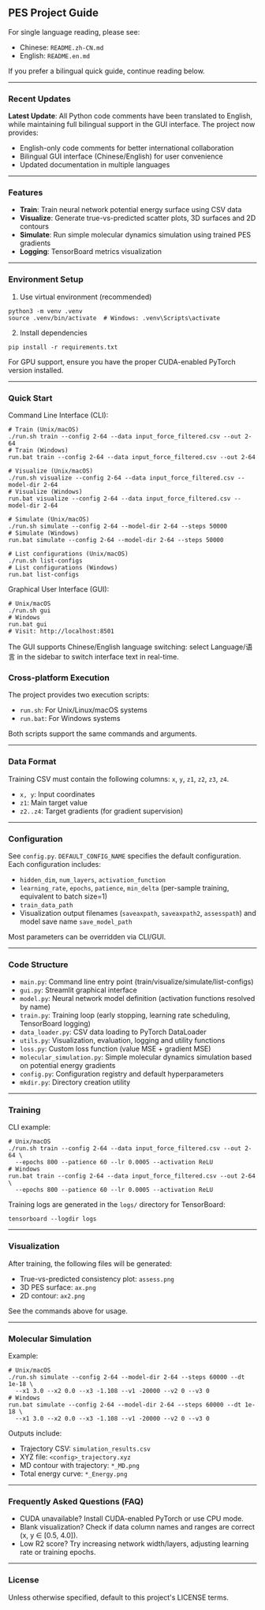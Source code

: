 ## PES Project Guide

For single language reading, please see:
- Chinese: `README.zh-CN.md`
- English: `README.en.md`

If you prefer a bilingual quick guide, continue reading below.

---

### Recent Updates

**Latest Update**: All Python code comments have been translated to English, while maintaining full bilingual support in the GUI interface. The project now provides:
- English-only code comments for better international collaboration
- Bilingual GUI interface (Chinese/English) for user convenience
- Updated documentation in multiple languages

---

### Features

- **Train**: Train neural network potential energy surface using CSV data
- **Visualize**: Generate true-vs-predicted scatter plots, 3D surfaces and 2D contours
- **Simulate**: Run simple molecular dynamics simulation using trained PES gradients
- **Logging**: TensorBoard metrics visualization

---

### Environment Setup

1) Use virtual environment (recommended)
```
python3 -m venv .venv
source .venv/bin/activate  # Windows: .venv\Scripts\activate
```

2) Install dependencies
```
pip install -r requirements.txt
```

For GPU support, ensure you have the proper CUDA-enabled PyTorch version installed.

---

### Quick Start

Command Line Interface (CLI):
```
# Train (Unix/macOS)
./run.sh train --config 2-64 --data input_force_filtered.csv --out 2-64
# Train (Windows)
run.bat train --config 2-64 --data input_force_filtered.csv --out 2-64

# Visualize (Unix/macOS)
./run.sh visualize --config 2-64 --data input_force_filtered.csv --model-dir 2-64
# Visualize (Windows)
run.bat visualize --config 2-64 --data input_force_filtered.csv --model-dir 2-64

# Simulate (Unix/macOS)
./run.sh simulate --config 2-64 --model-dir 2-64 --steps 50000
# Simulate (Windows)
run.bat simulate --config 2-64 --model-dir 2-64 --steps 50000

# List configurations (Unix/macOS)
./run.sh list-configs
# List configurations (Windows)
run.bat list-configs
```

Graphical User Interface (GUI):
```
# Unix/macOS
./run.sh gui
# Windows
run.bat gui
# Visit: http://localhost:8501
```

The GUI supports Chinese/English language switching: select Language/语言 in the sidebar to switch interface text in real-time.

### Cross-platform Execution

The project provides two execution scripts:
- `run.sh`: For Unix/Linux/macOS systems
- `run.bat`: For Windows systems

Both scripts support the same commands and arguments.

---

### Data Format

Training CSV must contain the following columns: `x`, `y`, `z1`, `z2`, `z3`, `z4`.
- `x, y`: Input coordinates
- `z1`: Main target value
- `z2..z4`: Target gradients (for gradient supervision)

---

### Configuration

See `config.py`. `DEFAULT_CONFIG_NAME` specifies the default configuration. Each configuration includes:
- `hidden_dim`, `num_layers`, `activation_function`
- `learning_rate`, `epochs`, `patience`, `min_delta` (per-sample training, equivalent to batch size=1)
- `train_data_path`
- Visualization output filenames (`saveaxpath`, `saveaxpath2`, `assesspath`) and model save name `save_model_path`

Most parameters can be overridden via CLI/GUI.

---

### Code Structure

- `main.py`: Command line entry point (train/visualize/simulate/list-configs)
- `gui.py`: Streamlit graphical interface
- `model.py`: Neural network model definition (activation functions resolved by name)
- `train.py`: Training loop (early stopping, learning rate scheduling, TensorBoard logging)
- `data_loader.py`: CSV data loading to PyTorch DataLoader
- `utils.py`: Visualization, evaluation, logging and utility functions
- `loss.py`: Custom loss function (value MSE + gradient MSE)
- `molecular_simulation.py`: Simple molecular dynamics simulation based on potential energy gradients
- `config.py`: Configuration registry and default hyperparameters
- `mkdir.py`: Directory creation utility

---

### Training

CLI example:
```
# Unix/macOS
./run.sh train --config 2-64 --data input_force_filtered.csv --out 2-64 \
  --epochs 800 --patience 60 --lr 0.0005 --activation ReLU
# Windows
run.bat train --config 2-64 --data input_force_filtered.csv --out 2-64 \
  --epochs 800 --patience 60 --lr 0.0005 --activation ReLU
```

Training logs are generated in the `logs/` directory for TensorBoard:
```
tensorboard --logdir logs
```

---

### Visualization

After training, the following files will be generated:
- True-vs-predicted consistency plot: `assess.png`
- 3D PES surface: `ax.png`
- 2D contour: `ax2.png`

See the commands above for usage.

---

### Molecular Simulation

Example:
```
# Unix/macOS
./run.sh simulate --config 2-64 --model-dir 2-64 --steps 60000 --dt 1e-18 \
  --x1 3.0 --x2 0.0 --x3 -1.108 --v1 -20000 --v2 0 --v3 0
# Windows
run.bat simulate --config 2-64 --model-dir 2-64 --steps 60000 --dt 1e-18 \
  --x1 3.0 --x2 0.0 --x3 -1.108 --v1 -20000 --v2 0 --v3 0
```

Outputs include:
- Trajectory CSV: `simulation_results.csv`
- XYZ file: `<config>_trajectory.xyz`
- MD contour with trajectory: `*_MD.png`
- Total energy curve: `*_Energy.png`

---

### Frequently Asked Questions (FAQ)

- CUDA unavailable? Install CUDA-enabled PyTorch or use CPU mode.
- Blank visualization? Check if data column names and ranges are correct (x, y ∈ [0.5, 4.0]).
- Low R2 score? Try increasing network width/layers, adjusting learning rate or training epochs.

---

### License

Unless otherwise specified, default to this project's LICENSE terms.


